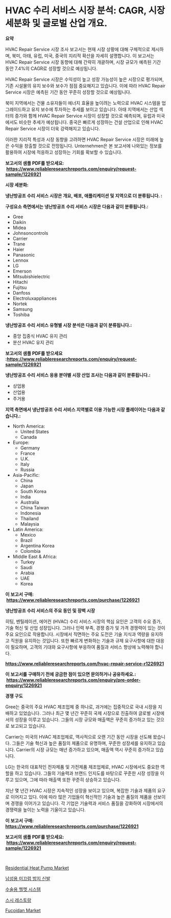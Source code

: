 <p><h1>HVAC 수리 서비스 시장 분석: CAGR, 시장 세분화 및 글로벌 산업 개요.</h1></p><p><strong>요약</strong></p>
<p><p>HVAC Repair Service 시장 조사 보고서는 현재 시장 상황에 대해 구체적으로 제시하며, 북미, 아태, 유럽, 미국, 중국의 지리적 확산을 자세히 설명합니다. 이 보고서는 HVAC Repair Service 시장 동향에 대해 간략히 개괄하며, 시장 규모가 예측된 기간 동안 7.4%의 CAGR로 성장할 것으로 예상됩니다.</p><p>HVAC Repair Service 시장은 수익성이 높고 성장 가능성이 높은 시장으로 평가되며, 기존 시설물의 유지 보수와 보수가 점점 중요해지고 있습니다. 이에 따라 HVAC Repair Service 시장은 예측된 기간 동안 꾸준히 성장할 것으로 예상됩니다.</p><p>북미 지역에서는 건물 소유자들이 에너지 효율을 높이려는 노력으로 HVAC 시스템을 업그레이드하고 유지 보수에 투자하는 추세를 보이고 있습니다. 아태 지역에서는 산업 섹터의 증가와 함께 HVAC Repair Service 시장이 성장할 것으로 예측되며, 유럽과 미국에서도 비슷한 추세가 예상됩니다. 중국은 빠르게 성장하는 건설 산업으로 인해 HVAC Repair Service 시장이 더욱 강력해지고 있습니다.</p><p>이러한 지리적 특성과 시장 동향을 고려하면 HVAC Repair Service 시장은 미래에 높은 수익을 창출할 것으로 전망됩니다. Unternehmen은 본 보고서에 나와있는 정보를 활용하여 시장에 적응하고 성장하는 기회를 확보할 수 있습니다.</p></p>
<p><strong>보고서의 샘플 PDF를 받으세요: &nbsp;<a href="https://www.reliableresearchreports.com/enquiry/request-sample/1226921">https://www.reliableresearchreports.com/enquiry/request-sample/1226921</a></strong></p>
<p><strong>시장 세분화:</strong></p>
<p><strong> 냉난방공조 수리 서비스 시장은 개요, 배포, 애플리케이션 및 지역으로 더 분류됩니다. :</strong></p>
<p><strong>구성요소 측면에서는 냉난방공조 수리 서비스 시장은 다음과 같이 분류됩니다.:</strong></p>
<p><ul><li>Gree</li><li>Daikin</li><li>Midea</li><li>Johnsoncontrols</li><li>Carrier</li><li>Trane</li><li>Haier</li><li>Panasonic</li><li>Lennox</li><li>LG</li><li>Emerson</li><li>Mitsubishielectric</li><li>Hitachi</li><li>Fujitsu</li><li>Danfoss</li><li>Electroluxappliances</li><li>Nortek</li><li>Samsung</li><li>Toshiba</li></ul></p>
<p><strong> 냉난방공조 수리 서비스 유형별 시장 분석은 다음과 같이 분류됩니다.:</strong></p>
<p><ul><li>중앙 집중식 HVAC 유지 관리</li><li>분산 HVAC 유지 관리</li></ul></p>
<p><strong>보고서의 샘플 PDF를 받으세요 :<a href="https://www.reliableresearchreports.com/enquiry/request-sample/1226921">https://www.reliableresearchreports.com/enquiry/request-sample/1226921</a></strong></p>
<p><strong> 냉난방공조 수리 서비스 응용 분야별 시장 산업 조사는 다음과 같이 분류됩니다.:</strong></p>
<p><ul><li>상업용</li><li>산업용</li><li>주거용</li></ul></p>
<p><strong>지역 측면에서 냉난방공조 수리 서비스 지역별로 이용 가능한 시장 플레이어는 다음과 같습니다.:</strong></p>
<p><ul>
    <li>
        North America:
        <ul>
            <li>United States</li>
            <li>Canada</li>
        </ul>
    </li>
    <li>
        Europe:
        <ul>
            <li>Germany</li>
            <li>France</li>
            <li>U.K.</li>
            <li>Italy</li>
            <li>Russia</li>
        </ul>
    </li>
    <li>
        Asia-Pacific:
        <ul>
            <li>China</li>
            <li>Japan</li>
            <li>South Korea</li>
            <li>India</li>
            <li>Australia</li>
            <li>China Taiwan</li>
            <li>Indonesia</li>
            <li>Thailand</li>
            <li>Malaysia</li>
        </ul>
    </li>
    <li>
        Latin America:
        <ul>
            <li>Mexico</li>
            <li>Brazil</li>
            <li>Argentina Korea</li>
            <li>Colombia</li>
        </ul>
    </li>
    <li>
        Middle East & Africa:
        <ul>
            <li>Turkey</li>
            <li>Saudi</li>
            <li>Arabia</li>
            <li>UAE</li>
            <li>Korea</li>
        </ul>
    </li>
    </ul></p>
<p><strong>이 보고서 구매: &nbsp;<a href="https://www.reliableresearchreports.com/purchase/1226921">https://www.reliableresearchreports.com/purchase/1226921</a></strong></p>
<p><strong>냉난방공조 수리 서비스의 주요 동인 및 장벽 시장</strong></p>
<p><p>히팅, 벤틸레이션, 에어컨 (HVAC) 수리 서비스 시장의 핵심 요인은 고객의 수요 증가, 기술 혁신 및 산업 성장입니다. 그러나 인력 부족, 경쟁 증가 및 가격 경쟁력이 있는 것이 주요 요인으로 작용합니다. 시장에서 직면하는 주요 도전은 기술 지식과 역량을 유지하고 직원을 유지하는 것입니다. 또한 빠르게 변화하는 기술과 규제 요구사항에 대한 대응이 필요하며, 고객의 기대와 요구사항에 부응하여 품질과 서비스 향상에 노력해야 합니다.</p></p>
<p><strong><a href="https://www.reliableresearchreports.com/hvac-repair-service-r1226921">https://www.reliableresearchreports.com/hvac-repair-service-r1226921</a></strong></p>
<p><strong>이 보고서를 구매하기 전에 궁금한 점이 있으면 문의하거나 공유하세요.: &nbsp;<a href="https://www.reliableresearchreports.com/enquiry/pre-order-enquiry/1226921">https://www.reliableresearchreports.com/enquiry/pre-order-enquiry/1226921</a></strong></p>
<p><strong>경쟁 구도</strong></p>
<p><p>Gree는 중국의 주요 HVAC 제조업체 중 하나로, 과거에는 집중적으로 국내 시장을 지배하고 있었습니다. 그러나 최근 몇 년간 꾸준히 국제 시장으로 진출하여 글로벌 시장에서의 성장을 이루고 있습니다. 그들의 시장 규모와 매출액은 꾸준히 증가하고 있는 것으로 보고되고 있습니다.</p><p>Carrier는 미국의 HVAC 제조업체로, 역사적으로 오랜 기간 동안 시장을 선도해 왔습니다. 그들은 기술 혁신과 높은 품질의 제품으로 유명하며, 꾸준한 성장세를 유지하고 있습니다. Carrier의 시장 규모는 매년 증가하고 있으며, 매출액 역시 꾸준히 증가하고 있습니다.</p><p>LG는 한국의 대표적인 전자제품 및 가전제품 제조업체로, HVAC 시장에서도 중요한 역할을 하고 있습니다. 그들의 기술력과 브랜드 인지도를 바탕으로 꾸준한 시장 성장을 이루고 있으며, 그에 따라 매출액 또한 꾸준히 상승하고 있습니다.</p><p>지난 몇 년간 HVAC 시장은 지속적인 성장을 보이고 있으며, 복잡한 기술과 제품의 요구로 이어지고 있다. 이에 따라 많은 기업들이 혁신적인 기술과 높은 품질의 제품을 선보이며 경쟁을 이어가고 있습니다. 각 기업은 기술력과 서비스 품질을 강화하여 시장에서의 경쟁력을 높이는 노력을 기울이고 있습니다.</p></p>
<p><strong>이 보고서 구매: &nbsp; <a href="https://www.reliableresearchreports.com/purchase/1226921">https://www.reliableresearchreports.com/purchase/1226921</a></strong></p>
<p><strong>보고서의 샘플 PDF를 받으세요: &nbsp;<a href="https://www.reliableresearchreports.com/enquiry/request-sample/1226921">https://www.reliableresearchreports.com/enquiry/request-sample/1226921</a></strong><strong></strong></p>
<p>&nbsp;</p>
<p><p><a href="https://view.publitas.com/reportprime-1/residential-heat-pump-market-comprehensive-assessment-by-type-application-and-geography/">Residential Heat Pump Market</a></p><p><a href="https://medium.com/@howaoole34545/%EB%82%A8%EC%84%B1%EC%9A%A9-%EB%AF%B8%EB%81%84%EB%9F%BC-%EB%B0%A9%EC%A7%80-%EC%8B%A0%EB%B0%9C-%EC%8B%9C%EC%9E%A5%EC%9D%80-%EC%8B%9C%EC%9E%A5-%EC%A0%90%EC%9C%A0%EC%9C%A8-%EC%8B%9C%EC%9E%A5-%EB%8F%99%ED%96%A5-%EB%B0%8F-%EC%8B%9C%EC%9E%A5-%EC%84%B1%EC%9E%A5%EC%97%90-%EB%8C%80%ED%95%9C-%EC%A0%95%EB%B3%B4%EB%A5%BC-%EC%A0%9C%EA%B3%B5%ED%95%A9%EB%8B%88%EB%8B%A4-56ceb8518357">남성용 미끄럼 방지 신발</a></p><p><a href="https://github.com/Hubertstyenger6685/Market-Research-Report-List-1/blob/main/644640127389.md">수술용 헬멧 시스템</a></p><p><a href="https://github.com/hxzi07639916/Market-Research-Report-List-1/blob/main/960986127388.md">스시 레스토랑</a></p><p><a href="https://issuu.com/reportprime-2/docs/fucoidan-market-size-2030.pptx">Fucoidan Market</a></p></p>